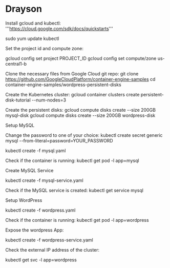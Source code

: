 # Drayson

Install gcloud and kubectl:
'''https://cloud.google.com/sdk/docs/quickstarts'''

sudo yum update kubectl

Set the project id and compute zone:

gcloud config set project PROJECT_ID
gcloud config set compute/zone us-central1-b

Clone the necessary files from Google Cloud git repo:
git clone https://github.com/GoogleCloudPlatform/container-engine-samples
cd container-engine-samples/wordpress-persistent-disks

Create the Kubernetes cluster:
gcloud container clusters create persistent-disk-tutorial --num-nodes=3

Create the persistent disks:
gcloud compute disks create --size 200GB mysql-disk
gcloud compute disks create --size 200GB wordpress-disk

Setup MySQL

Change the password to one of your choice:
kubectl create secret generic mysql --from-literal=password=YOUR_PASSWORD

kubectl create -f mysql.yaml

Check if the container is running:
kubectl get pod -l app=mysql

Create MySQL Service

kubectl create -f mysql-service.yaml

Check if the MySQL service is created:
kubectl get service mysql

Setup WordPress

kubectl create -f wordpress.yaml

Check if the container is running:
kubectl get pod -l app=wordpress

Expose the wordpress App:

kubectl create -f wordpress-service.yaml

Check the external IP address of the cluster:

kubectl get svc -l app=wordpress
